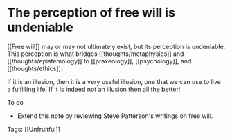 # The perception of free will is undeniable

[[Free will]] may or may not ultimately exist, but its perception is undeniable. This perception is what bridges [[thoughts/metaphysics]] and [[thoughts/epistemology]] to [[praxeology]], [[psychology]], and [[thoughts/ethics]].

If it is an illusion, then it is a very useful illusion, one that we can use to live a fulfilling life. If it is indeed not an illusion then all the better!

To do

- Extend this note by reviewing Steve Patterson's writings on free will.

Tags: [[Unfruitful]]

